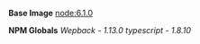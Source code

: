 **Base Image**
[node:6.1.0](https://hub.docker.com/_/node/)
 
**NPM Globals**
*Wepback - 1.13.0*
*typescript - 1.8.10*

